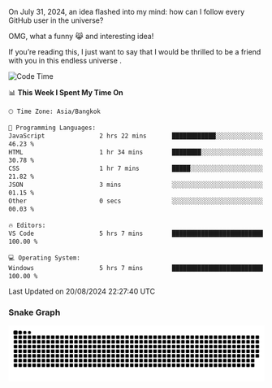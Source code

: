 On July 31, 2024, an idea flashed into my mind: how can I follow every GitHub user in the universe?

OMG, what a funny 😹 and interesting idea!

If you’re reading this, I just want to say that I would be thrilled to be a friend with you in this endless universe . 


<!--START_SECTION:waka-->
![Code Time](http://img.shields.io/badge/Code%20Time-7%20hrs%2026%20mins-blue)

📊 **This Week I Spent My Time On** 

```text
🕑︎ Time Zone: Asia/Bangkok

💬 Programming Languages: 
JavaScript               2 hrs 22 mins       ████████████░░░░░░░░░░░░░   46.23 % 
HTML                     1 hr 34 mins        ████████░░░░░░░░░░░░░░░░░   30.78 % 
CSS                      1 hr 7 mins         █████░░░░░░░░░░░░░░░░░░░░   21.82 % 
JSON                     3 mins              ░░░░░░░░░░░░░░░░░░░░░░░░░   01.15 % 
Other                    0 secs              ░░░░░░░░░░░░░░░░░░░░░░░░░   00.03 % 

🔥 Editors: 
VS Code                  5 hrs 7 mins        █████████████████████████   100.00 % 

💻 Operating System: 
Windows                  5 hrs 7 mins        █████████████████████████   100.00 % 
```


 Last Updated on 20/08/2024 22:27:40 UTC
<!--END_SECTION:waka-->

### Snake Graph
![snake graph](https://github.com/tqlucitvn/tqlucitvn/blob/snake-graph-output/github-contribution-grid-snake.svg)
